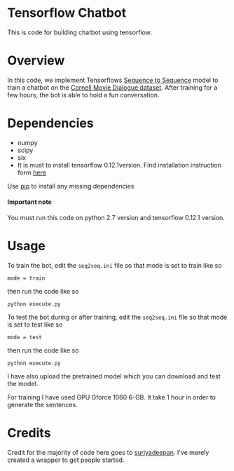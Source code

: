# Tensorflow Chatbot

This is code for building chatbot using tensorflow.

Overview
============
In this code, we implement Tensorflows [Sequence to Sequence](https://www.tensorflow.org/versions/r0.12/tutorials/seq2seq/index.html) model to train a
chatbot on the [Cornell Movie Dialogue dataset](https://www.cs.cornell.edu/~cristian/Cornell_Movie-Dialogs_Corpus.html). After training for a few hours, the bot is able to hold a fun conversation.


Dependencies
============

* numpy
* scipy 
* six
* It is must to install tensorflow 0.12.1version. Find installation instruction form [here](https://www.tensorflow.org/versions/r0.12/get_started/os_setup.html)

Use [pip](https://pypi.python.org/pypi/pip) to install any missing dependencies

#### Important note
You must run this code on python 2.7 version and tensorflow 0.12.1 version. 

Usage
===========

To train the bot, edit the `seq2seq.ini` file so that mode is set to train like so

`mode = train`

then run the code like so

``python execute.py``

To test the bot during or after training, edit the `seq2seq.ini` file so that mode is set to test like so

`mode = test`

then run the code like so

``python execute.py``

I have also upload the pretrained model which you can download and test the model.

For training I have used GPU Gforce 1060 6-GB. It take 1 hour in order to generate the sentences.

Credits
===========
Credit for the majority of code here goes to [suriyadeepan](https://github.com/suriyadeepan). I've merely created a wrapper to get people started. 

